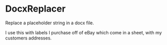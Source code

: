 # DocxReplacer
Replace a placeholder string in a docx file.

I use this with labels I purchase off of eBay which come in a sheet, with my customers addresses. 

